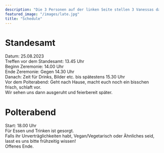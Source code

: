```yaml
---
description: "Die 3 Personen auf der linken Seite stellen 3 Vanessas dar."
featured_image: "/images/late.jpg"
title: "Schedule"
---
```


# Standesamt
Datum: 25.08.2023  
Treffen vor dem Standesamt: 13.45 Uhr  
Beginn Zeremonie: 14.00 Uhr  
Ende Zeremonie: Gegen 14.30 Uhr  
Danach: Zeit für Drinks, Bilder etc. bis spätestens 15.30 Uhr  
Vor dem Polterabend: Geht nach Hause, macht euch noch ein bisschen frisch, schlaft vor.  
Wir sehen uns dann ausgeruht und feierbereit später.  

# Polterabend
Start: 18.00 Uhr   
Für Essen und Trinken ist gesorgt.   
Falls ihr Unverträglichkeiten habt, Vegan/Vegetarisch oder Ähnliches seid, lasst es uns bitte frühzeitig wissen!  
Offenes Ende.
